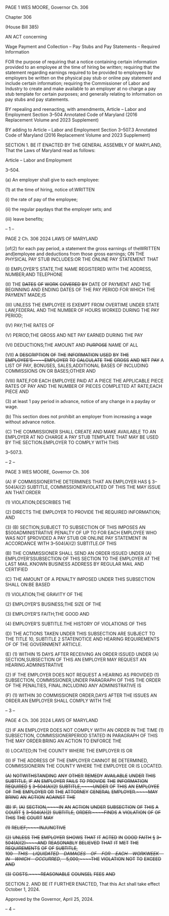 PAGE 1
WES MOORE, Governor Ch. 306

Chapter 306

(House Bill 385)

AN ACT concerning

Wage Payment and Collection – Pay Stubs and Pay Statements – Required
Information

FOR the purpose of requiring that a notice containing certain information provided to an
employee at the time of hiring be written; requiring that the statement regarding
earnings required to be provided to employees by employers be written on the
physical pay stub or online pay statement and include certain information; requiring
the Commissioner of Labor and Industry to create and make available to an employer
at no charge a pay stub template for certain purposes; and generally relating to
information on pay stubs and pay statements.

BY repealing and reenacting, with amendments,
Article – Labor and Employment
Section 3–504
Annotated Code of Maryland
(2016 Replacement Volume and 2023 Supplement)

BY adding to
Article – Labor and Employment
Section 3–507.3
Annotated Code of Maryland
(2016 Replacement Volume and 2023 Supplement)

SECTION 1. BE IT ENACTED BY THE GENERAL ASSEMBLY OF MARYLAND,
That the Laws of Maryland read as follows:

Article – Labor and Employment

3–504.

(a) An employer shall give to each employee:

(1) at the time of hiring, notice of:WRITTEN

(i) the rate of pay of the employee;

(ii) the regular paydays that the employer sets; and

(iii) leave benefits;

– 1 –

PAGE 2
Ch. 306 2024 LAWS OF MARYLAND

[of(2) for each pay period, a statement the gross earnings of theWRITTEN
and]employee and deductions from those gross earnings; ON THE PHYSICAL PAY STUB
INCLUDES:OR THE ONLINE PAY STATEMENT THAT

(I) EMPLOYER’S STATE,THE NAME REGISTERED WITH THE
ADDRESS, NUMBER;AND TELEPHONE

(II) THE ~~DATES~~ ~~OF~~ ~~WORK~~ ~~COVERED~~ ~~BY~~ DATE OF PAYMENT AND
THE BEGINNING AND ENDING DATES OF THE PAY PERIOD FOR WHICH THE PAYMENT
MADE;IS

(III) UNLESS THE EMPLOYEE IS EXEMPT FROM OVERTIME UNDER
STATE LAW,FEDERAL AND THE NUMBER OF HOURS WORKED DURING THE PAY
PERIOD;

(IV) PAY;THE RATES OF

(V) PERIOD;THE GROSS AND NET PAY EARNED DURING THE PAY

(VI) DEDUCTIONS;THE AMOUNT AND ~~PURPOSE~~ NAME OF ALL

(VII) ~~A~~ ~~DESCRIPTION~~ ~~OF~~ ~~THE~~ ~~INFORMATION~~ ~~USED~~ ~~BY~~ ~~THE~~
~~EMPLOYEE’S~~~~EMPLOYER~~ ~~TO~~ ~~CALCULATE~~ ~~THE~~ ~~GROSS~~ ~~AND~~ ~~NET~~ ~~PAY~~ A LIST OF
PAY, BONUSES, SALES,ADDITIONAL BASES OF INCLUDING COMMISSIONS ON OR
BASES;OTHER AND

(VIII) RATE,FOR EACH EMPLOYEE PAID AT A PIECE THE
APPLICABLE PIECE RATES OF PAY AND THE NUMBER OF PIECES COMPLETED AT
RATE;EACH PIECE AND

(3) at least 1 pay period in advance, notice of any change in a payday or
wage.

(b) This section does not prohibit an employer from increasing a wage without
advance notice.

(C) THE COMMISSIONER SHALL CREATE AND MAKE AVAILABLE TO AN
EMPLOYER AT NO CHARGE A PAY STUB TEMPLATE THAT MAY BE USED BY THE
SECTION.EMPLOYER TO COMPLY WITH THIS

3–507.3.

– 2 –

PAGE 3
WES MOORE, Governor Ch. 306

(A) IF COMMISSIONERTHE DETERMINES THAT AN EMPLOYER HAS
§ 3–504(A)(2) SUBTITLE, COMMISSIONERVIOLATED OF THIS THE MAY ISSUE AN
THAT:ORDER

(1) VIOLATION;DESCRIBES THE

(2) DIRECTS THE EMPLOYER TO PROVIDE THE REQUIRED
INFORMATION; AND

(3) (B) SECTION,SUBJECT TO SUBSECTION OF THIS IMPOSES AN
$500ADMINISTRATIVE PENALTY OF UP TO FOR EACH EMPLOYEE WHO WAS NOT
§PROVIDED A PAY STUB OR ONLINE PAY STATEMENT IN ACCORDANCE WITH
3–504(A)(2) SUBTITLE.OF THIS

(B) THE COMMISSIONER SHALL SEND AN ORDER ISSUED UNDER
(A) EMPLOYER’SSUBSECTION OF THIS SECTION TO THE EMPLOYER AT THE LAST
MAIL.KNOWN BUSINESS ADDRESS BY REGULAR MAIL AND CERTIFIED

(C) THE AMOUNT OF A PENALTY IMPOSED UNDER THIS SUBSECTION SHALL
ON:BE BASED

(1) VIOLATION;THE GRAVITY OF THE

(2) EMPLOYER’S BUSINESS;THE SIZE OF THE

(3) EMPLOYER’S FAITH;THE GOOD AND

(4) EMPLOYER’S SUBTITLE.THE HISTORY OF VIOLATIONS OF THIS

(D) THE ACTIONS TAKEN UNDER THIS SUBSECTION ARE SUBJECT TO THE
TITLE 10, SUBTITLE 2 STATENOTICE AND HEARING REQUIREMENTS OF OF THE
GOVERNMENT ARTICLE.

(E) (1) WITHIN 15 DAYS AFTER RECEIVING AN ORDER ISSUED UNDER
(A) SECTION,SUBSECTION OF THIS AN EMPLOYER MAY REQUEST AN
HEARING.ADMINISTRATIVE

(2) IF THE EMPLOYER DOES NOT REQUEST A HEARING AS PROVIDED
(1) SUBSECTION, COMMISSIONER,UNDER PARAGRAPH OF THIS THE ORDER OF THE
PENALTIES, FINAL.INCLUDING ANY ADMINISTRATIVE IS

(F) (1) WITHIN 30 COMMISSIONER ORDER,DAYS AFTER THE ISSUES AN
ORDER.AN EMPLOYER SHALL COMPLY WITH THE

– 3 –

PAGE 4
Ch. 306 2024 LAWS OF MARYLAND

(2) IF AN EMPLOYER DOES NOT COMPLY WITH AN ORDER IN THE TIME
(1) SUBSECTION, COMMISSIONERPERIOD STATED IN PARAGRAPH OF THIS THE MAY
ORDER:BRING AN ACTION TO ENFORCE THE

(I) LOCATED;IN THE COUNTY WHERE THE EMPLOYER IS OR

(II) IF THE ADDRESS OF THE EMPLOYER CANNOT BE
DETERMINED, COMMISSIONERIN THE COUNTY WHERE THE EMPLOYEE OR IS
LOCATED.

~~(A)~~ ~~NOTWITHSTANDING~~ ~~ANY~~ ~~OTHER~~ ~~REMEDY~~ ~~AVAILABLE~~ ~~UNDER~~ ~~THIS~~
~~SUBTITLE,~~ ~~IF~~ ~~AN~~ ~~EMPLOYER~~ ~~FAILS~~ ~~TO~~ ~~PROVIDE~~ ~~THE~~ ~~INFORMATION~~ ~~REQUIRED~~
~~§~~ ~~3–504(A)(2)~~ ~~SUBTITLE,~~~~UNDER~~ ~~OF~~ ~~THIS~~ ~~AN~~ ~~EMPLOYEE~~ ~~OF~~ ~~THE~~ ~~EMPLOYER~~ ~~OR~~ ~~THE~~
~~ATTORNEY~~ ~~GENERAL~~ ~~EMPLOYER.~~~~MAY~~ ~~BRING~~ ~~AN~~ ~~ACTION~~ ~~AGAINST~~ ~~THE~~

~~(B)~~ ~~IF,~~ ~~(A)~~ ~~SECTION,~~~~IN~~ ~~AN~~ ~~ACTION~~ ~~UNDER~~ ~~SUBSECTION~~ ~~OF~~ ~~THIS~~ ~~A~~ ~~COURT~~
~~§~~ ~~3–504(A)(2)~~ ~~SUBTITLE,~~ ~~ORDER:~~~~FINDS~~ ~~A~~ ~~VIOLATION~~ ~~OF~~ ~~OF~~ ~~THIS~~ ~~THE~~ ~~COURT~~ ~~MAY~~

~~(1)~~ ~~RELIEF;~~~~INJUNCTIVE~~

~~(2)~~ ~~UNLESS~~ ~~THE~~ ~~EMPLOYER~~ ~~SHOWS~~ ~~THAT~~ ~~IT~~ ~~ACTED~~ ~~IN~~ ~~GOOD~~ ~~FAITH~~
~~§~~ ~~3–504(A)(2)~~~~AND~~ ~~REASONABLY~~ ~~BELIEVED~~ ~~THAT~~ ~~IT~~ ~~MET~~ ~~THE~~ ~~REQUIREMENTS~~ ~~OF~~ ~~OF~~
~~SUBTITLE,~~ ~~$100~~~~THIS~~ ~~LIQUIDATED~~ ~~DAMAGES~~ ~~OF~~ ~~FOR~~ ~~EACH~~ ~~WORKWEEK~~ ~~IN~~ ~~WHICH~~
~~OCCURRED,~~ ~~$5,000;~~~~THE~~ ~~VIOLATION~~ ~~NOT~~ ~~TO~~ ~~EXCEED~~ ~~AND~~

~~(3)~~ ~~COSTS.~~~~REASONABLE~~ ~~COUNSEL~~ ~~FEES~~ ~~AND~~

SECTION 2. AND BE IT FURTHER ENACTED, That this Act shall take effect
October 1, 2024.

Approved by the Governor, April 25, 2024.

– 4 –
